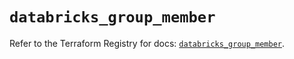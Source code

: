 # `databricks_group_member`

Refer to the Terraform Registry for docs: [`databricks_group_member`](https://registry.terraform.io/providers/databricks/databricks/1.49.0/docs/resources/group_member).
